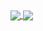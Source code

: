 <a href="https://github.com/anuraghazra/github-readme-stats">
  <img align="center" src="https://github-readme-stats.vercel.app/api?username=shndrs&count_private=true&show_icons=true" />
</a>
<a href="https://github.com/anuraghazra/github-readme-stats">
  <img align="center" src="https://github-readme-stats.vercel.app/api/top-langs/?username=shndrs&layout=compact" />
</a>
